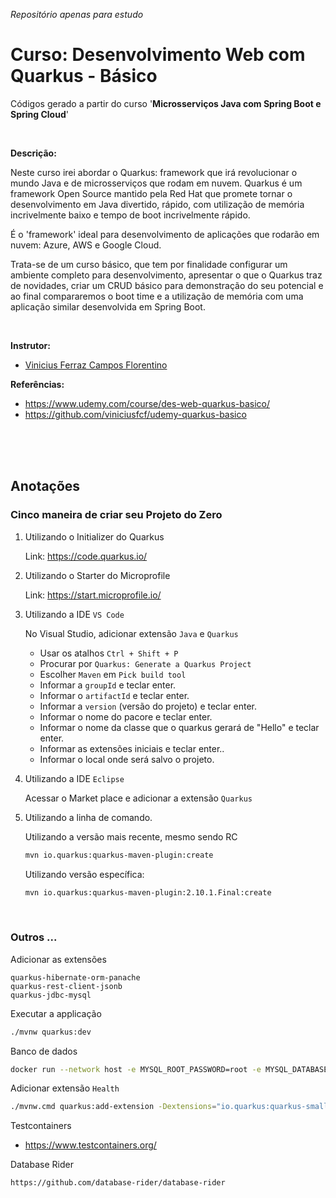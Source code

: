 _Repositório apenas para estudo_

# Curso: Desenvolvimento Web com Quarkus - Básico

Códigos gerado a partir do curso '**Microsserviços Java com Spring Boot e Spring Cloud**'

<br>

**Descrição:**

Neste curso irei abordar o Quarkus: framework que irá revolucionar o mundo Java e de microsserviços que rodam em nuvem. Quarkus é um framework Open Source mantido pela Red Hat que promete tornar o desenvolvimento em Java divertido, rápido, com utilização de memória incrivelmente baixo e tempo de boot incrivelmente rápido.

É o 'framework' ideal para desenvolvimento de aplicações que rodarão em nuvem: Azure, AWS e Google Cloud.

Trata-se de um curso básico, que tem por finalidade configurar um ambiente completo para desenvolvimento, apresentar o que o Quarkus traz de novidades, criar um CRUD básico para demonstração do seu potencial e ao final compararemos o boot time e a utilização de memória com uma aplicação similar desenvolvida em Spring Boot.

<br>

**Instrutor:**

- [Vinicius Ferraz Campos Florentino](https://www.udemy.com/user/vinicius-florentino/)

**Referências:**

- https://www.udemy.com/course/des-web-quarkus-basico/
- https://github.com/viniciusfcf/udemy-quarkus-basico

<br>
<br>
<br>

<!-- --- -->

## Anotações

### **Cinco maneira de criar seu Projeto do Zero**

1. Utilizando o Initializer do Quarkus

   Link: https://code.quarkus.io/

2. Utilizando o Starter do Microprofile

   Link: https://start.microprofile.io/

3. Utilizando a IDE `VS Code`

   No Visual Studio, adicionar extensão `Java` e `Quarkus`

   - Usar os atalhos `Ctrl + Shift + P`
   - Procurar por `Quarkus: Generate a Quarkus Project`
   - Escolher `Maven` em `Pick build tool`
   - Informar a `groupId` e teclar enter.
   - Informar o `artifactId` e teclar enter.
   - Informar a `version` (versão do projeto) e teclar enter.
   - Informar o nome do pacore e teclar enter.
   - Informar o nome da classe que o quarkus gerará de "Hello" e teclar enter.
   - Informar as extensões iniciais e teclar enter..
   - Informar o local onde será salvo o projeto.

4. Utilizando a IDE `Eclipse`

   Acessar o Market place e adicionar a extensão `Quarkus`

5. Utilizando a linha de comando.

   Utilizando a versão mais recente, mesmo sendo RC

   ```bash
   mvn io.quarkus:quarkus-maven-plugin:create
   ```

   Utilizando versão específica:

   ```bash
   mvn io.quarkus:quarkus-maven-plugin:2.10.1.Final:create
   ```

<br>

### Outros ...

Adicionar as extensões

```
quarkus-hibernate-orm-panache
quarkus-rest-client-jsonb
quarkus-jdbc-mysql
```

Executar a applicação

```bash
./mvnw quarkus:dev
```

Banco de dados

```bash
docker run --network host -e MYSQL_ROOT_PASSWORD=root -e MYSQL_DATABASE=teste -d --rm mysql:8.0.19
```

Adicionar extensão `Health`

```bash
./mvnw.cmd quarkus:add-extension -Dextensions="io.quarkus:quarkus-smallrye-health"
```

Testcontainers

- https://www.testcontainers.org/

Database Rider

```
https://github.com/database-rider/database-rider
```
